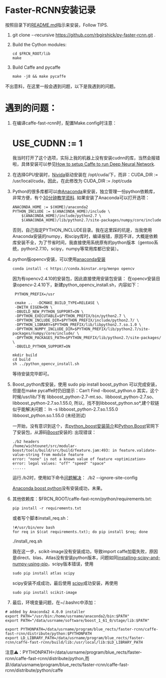 # Faster-RCNN安装记录
按照目录下的[README.md](https://github.com/xiaohujecky/py-faster-rcnn/blob/master/README.md)指示来安装，Follow TIPS.   
1. git clone --recursive https://github.com/rbgirshick/py-faster-rcnn.git .   

2. Build the Cython modules:
      ```Shell
    cd $FRCN_ROOT/lib
    make
    ```   
       
3. Build Caffe and pycaffe 
    ```
    make -j8 && make pycaffe
    ```
  不出意料，在这里一般会遇到问题，以下是我遇到的问题。      
  
# 遇到的问题：
1. 在编译caffe-fast-rcnn时，配置Make.config时注意：
    # USE_CUDNN := 1 
    我当时打开了这个选项，实际上我的机器上没有安装cudnn的库，当然会报错啦，具体安装可以参见[How to setup Caffe to run Deep Neural Network](http://corpocrat.com/2014/11/03/how-to-setup-caffe-to-run-deep-neural-network/).
2. 在选择GPU安装时，[Nivida](https://developer.nvidia.com/cudnn)驱动安装在 /opt/cuda/下，而非：CUDA_DIR := /usr/local/cuda，因此，在此修改为
    CUDA_DIR := /opt/cuda  
3. Python的很多库都可以由[Anaconda](https://www.continuum.io/downloads)来安装，独立管理一份python依赖库，非常方便，有个[30分钟教学资料](http://conda.pydata.org/docs/test-drive.html#managing-conda).
     如果安装了Anaconda可以打开选项：
     ```
     ANACONDA_HOME := $(HOME)/anaconda2
     PYTHON_INCLUDE := $(ANACONDA_HOME)/include \
		 $(ANACONDA_HOME)/include/python2.7 \
		 $(ANACONDA_HOME)/lib/python2.7/site-packages/numpy/core/include
     ```
    否则，自己指定PYTHON_INCLUDE目录。我在这里踩的坑是，当我使用Anaconda安装的numpy，和scipy库时，编译报错，原因不详，大概是依赖库安装不全，为了节省时间，我直接使用系统原有的python版本（gentoo系统，python2.7.10，scipy，numpy等常用库都已安装）。     
	 
4. python版opencv安装，可以使用[anaconda安装](http://stackoverflow.com/questions/23119413/how-to-install-python-opencv-through-conda)   
     ```
    conda install -c https://conda.binstar.org/menpo opencv
    ```
   因为有opencv2.4.10的安装包，因此直接使用安装包安装：
   在opencv安装目录opencv-2.4.10下，新建python_opencv_install.sh，内容如下：
   ```
    PYTHON_PREFIX=/usr
    
    cmake ..  -DCMAKE_BUILD_TYPE=RELEASE \
    -DWITH_EIGEN=ON \
    -DBUILD_NEW_PYTHON_SUPPORT=ON \
    -DPYTHON_EXECUTABLE=$PYTHON_PREFIX/bin/python2.7 \
    -DPYTHON_INCLUDE_DIR=$PYTHON_PREFIX/include/python2.7/ \
    -DPYTHON_LIBRARY=$PYTHON_PREFIX/lib/libpython2.7.so.1.0 \
    -DPYTHON_NUMPY_INCLUDE_DIR=$PYTHON_PREFIX/lib/python2.7/site-packages/numpy/core/include/ \
    -DPYTHON_PACKAGES_PATH=$PYTHON_PREFIX/lib/python2.7/site-packages/ \
    -DBUILD_PYTHON_SUPPORT=ON
    ```   
    
    ```
    mkdir build
    cd build
    sh ../python_opencv_install.sh 
    ```
    等待安装完毕即可。
5. Boost_python库安装，使用
    sudo pip install boost_python
   可以完成安装，但是在make pycaffe时仍旧提示：Can‘t Find -lboost_python.o
    其实，这个时候/usr/lib/下有 libboost_python-2.7-mt.so、libboost_python-2.7.so、libboost_python-2.7.so.1.55.0, 所以，找不到libboost_python.so*,建个软链似乎能解决问题：
    ln -s libboost_python-2.7.so.1.55.0 libboost_python.so.1.55.0 (未经测试)
    
    一开始，没有意识到这个，去[python_boost安装简介](http://edyfox.codecarver.org/html/boost_python.html)和[Python.Boost](http://www.boost.org/doc/libs/1_61_0/more/getting_started/unix-variants.html)官网下了安装包，从源码[Boost](https://svn.boost.org/trac/boost/wiki/TryModBoost)安装的:
    出现错误：
     ```
    ./b2 headers
    /home/wichtounet/src/modular-boost/tools/build/src/build/feature.jam:493: in feature.validate-value-string from module feature
    error: "none" is not a known value of feature <optimization>
    error: legal values: "off" "speed" "space"
    ......
    ```
    运行./b2时，使用如下命令[问题解决](http://stackoverflow.com/questions/23013433/how-to-install-modular-boost)：
    ./b2 --ignore-site-config 
    
    
     [Anaconda boost python](https://anaconda.org/meznom/boost-python)没有安装成功，未果。
    
6. 其他依赖库：$FRCN_ROOT/caffe-fast-rcnn/python/requirements.txt:
    ```
    pip install -r requirements.txt
    ```
    或者写个脚本install_req.sh：
    ```
    !#/usr/bin/env bash
    for req in $(cat requirements.txt); do pip install $req; done
    ```
    ./install_req.sh
    
    我在这一步，scikit-image没有安装成功，导致import caffe加载失败，原因是direct、blas、Atlas没有安装python版本，问题如同[installing-scipy-and-numpy-using-pip](http://stackoverflow.com/questions/11114225/installing-scipy-and-numpy-using-pip)，scipy版本错误，使用
    ```
    sudo pip install atlas scipy
    ```
    scipy安装不成成功，最后使用 [scipy](http://www.scipy.org/install.html)成功安装，再使用
    ```
    sudo pip install scikit-image
    ```
    
7. 最后，环境变量问题，在~/.bashrc中添加：
  ```
  # added by Anaconda2 4.0.0 installer
  export PATH="/usr/bin:/home/usrname/anaconda2/bin:$PATH"
  export PATH="/data/usrname/software/boost_1_61_0/stage/lib:$PATH"

  export PYTHONPATH=/data/usrname/program/blue_rects/faster-rcnn/caffe-fast-rcnn/distribute/python:$PYTHONPATH
  export LD_LIBRARY_PATH=/data/usrname/program/blue_rects/faster-rcnn/caffe-fast-rcnn/build/lib:/usr/local/lib:$LD_LIBRARY_PATH
  ```
  注意⚠：PYTHONPATH=/data/usrname/program/blue_rects/faster-rcnn/caffe-fast-rcnn/distribute/python,而非/data/usrname/program/blue_rects/faster-rcnn/caffe-fast-rcnn/distribute/python/caffe
  
  
    
    

    
  
